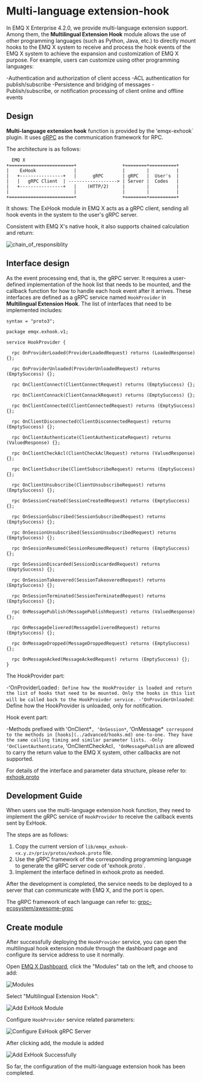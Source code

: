 # Multi-language extension-hook

In EMQ X Enterprise 4.2.0, we provide multi-language extension support. Among them, the **Multilingual Extension Hook** module allows the use of other programming languages ​​(such as Python, Java, etc.) to directly mount hooks to the EMQ X system to receive and process the hook events of the EMQ X system to achieve the expansion and customization of EMQ X purpose. For example, users can customize using other programming languages:

-Authentication and authorization of client access
-ACL authentication for publish/subscribe
-Persistence and bridging of messages
-Publish/subscribe, or notification processing of client online and offline events

## Design

**Multi-language extension hook** function is provided by the ʻemqx-exhook` plugin. It uses [gRPC](https://www.grpc.io) as the communication framework for RPC.

The architecture is as follows:

```
  EMQ X
+========================+                 +========+==========+
|    ExHook              |                 |        |          |
|   +----------------+   |      gRPC       | gRPC   |  User's  |
|   |   gRPC Client  | ------------------> | Server |  Codes   |
|   +----------------+   |    (HTTP/2)     |        |          |
|                        |                 |        |          |
+========================+                 +========+==========+
```

It shows: The ExHook module in EMQ X acts as a gRPC client, sending all hook events in the system to the user's gRPC server.

Consistent with EMQ X's native hook, it also supports chained calculation and return:

![chain_of_responsiblity](../advanced/assets/chain_of_responsiblity.png)

## Interface design

As the event processing end, that is, the gRPC server. It requires a user-defined implementation of the hook list that needs to be mounted, and the callback function for how to handle each hook event after it arrives. These interfaces are defined as a gRPC service named `HookProvider` in **Multilingual Extension Hook**. The list of interfaces that need to be implemented includes:

```
syntax = "proto3";

package emqx.exhook.v1;

service HookProvider {

  rpc OnProviderLoaded(ProviderLoadedRequest) returns (LoadedResponse) {};

  rpc OnProviderUnloaded(ProviderUnloadedRequest) returns (EmptySuccess) {};

  rpc OnClientConnect(ClientConnectRequest) returns (EmptySuccess) {};

  rpc OnClientConnack(ClientConnackRequest) returns (EmptySuccess) {};

  rpc OnClientConnected(ClientConnectedRequest) returns (EmptySuccess) {};

  rpc OnClientDisconnected(ClientDisconnectedRequest) returns (EmptySuccess) {};

  rpc OnClientAuthenticate(ClientAuthenticateRequest) returns (ValuedResponse) {};

  rpc OnClientCheckAcl(ClientCheckAclRequest) returns (ValuedResponse) {};

  rpc OnClientSubscribe(ClientSubscribeRequest) returns (EmptySuccess) {};

  rpc OnClientUnsubscribe(ClientUnsubscribeRequest) returns (EmptySuccess) {};

  rpc OnSessionCreated(SessionCreatedRequest) returns (EmptySuccess) {};

  rpc OnSessionSubscribed(SessionSubscribedRequest) returns (EmptySuccess) {};

  rpc OnSessionUnsubscribed(SessionUnsubscribedRequest) returns (EmptySuccess) {};

  rpc OnSessionResumed(SessionResumedRequest) returns (EmptySuccess) {};

  rpc OnSessionDiscarded(SessionDiscardedRequest) returns (EmptySuccess) {};

  rpc OnSessionTakeovered(SessionTakeoveredRequest) returns (EmptySuccess) {};

  rpc OnSessionTerminated(SessionTerminatedRequest) returns (EmptySuccess) {};

  rpc OnMessagePublish(MessagePublishRequest) returns (ValuedResponse) {};

  rpc OnMessageDelivered(MessageDeliveredRequest) returns (EmptySuccess) {};

  rpc OnMessageDropped(MessageDroppedRequest) returns (EmptySuccess) {};

  rpc OnMessageAcked(MessageAckedRequest) returns (EmptySuccess) {};
}
```

The HookProvider part:

-ʻOnProviderLoaded`: Define how the HookProvider is loaded and return the list of hooks that need to be mounted. Only the hooks in this list will be called back to the HookProivder service.
-ʻOnProviderUnloaded`: Define how the HookProvider is unloaded, only for notification.

Hook event part:

-Methods prefixed with ʻOnClient*`, ʻOnSession*`, ʻOnMessage*` correspond to the methods in [hooks](../advanced/hooks.md) one-to-one. They have the same calling timing and similar parameter lists.
-Only ʻOnClientAuthenticate`, ʻOnClientCheckAcl`, ʻOnMessagePublish` are allowed to carry the return value to the EMQ X system, other callbacks are not supported.

For details of the interface and parameter data structure, please refer to: [exhook.proto](https://github.com/emqx/emqx/blob/master/apps/emqx_exhook/priv/protos/exhook.proto)


## Development Guide

When users use the multi-language extension hook function, they need to implement the gRPC service of `HookProvider` to receive the callback events sent by ExHook.

The steps are as follows:

1. Copy the current version of `lib/emqx_exhook-<x.y.z>/priv/protos/exhook.proto` file.
2. Use the gRPC framework of the corresponding programming language to generate the gRPC server code of ʻexhook.proto`.
3. Implement the interface defined in exhook.proto as needed.

After the development is completed, the service needs to be deployed to a server that can communicate with EMQ X, and the port is open.

The gRPC framework of each language can refer to: [grpc-ecosystem/awesome-grpc](https://github.com/grpc-ecosystem/awesome-grpc)


## Create module

After successfully deploying the `HookProvider` service, you can open the multilingual hook extension module through the dashboard page and configure its service address to use it normally.

Open [EMQ X Dashboard](http://127.0.0.1:18083/#/modules), click the "Modules" tab on the left, and choose to add:

![Modules](./assets/modules.png)

Select "Multilingual Extension Hook":

![Add ExHook Module](./assets/exhook-add.jpg)

Configure `HookProvider` service related parameters:

![Configure ExHook gRPC Server](./assets/exhook-conf.jpg)

After clicking add, the module is added

![Add ExHook Successfully](./assets/exhook-succ.jpg)

So far, the configuration of the multi-language extension hook has been completed.

